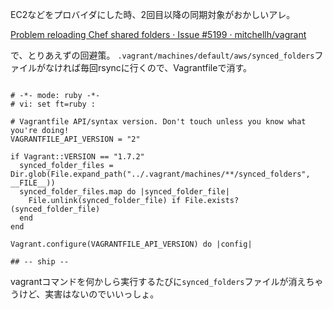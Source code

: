 
EC2などをプロバイダにした時、2回目以降の同期対象がおかしいアレ。

[Problem reloading Chef shared folders · Issue #5199 · mitchellh/vagrant](https://github.com/mitchellh/vagrant/issues/5199)


で、とりあえずの回避策。
`.vagrant/machines/default/aws/synced_folders`ファイルがなければ毎回rsyncに行くので、Vagrantfileで消す。

```Vagrantfile

# -*- mode: ruby -*-
# vi: set ft=ruby :

# Vagrantfile API/syntax version. Don't touch unless you know what you're doing!
VAGRANTFILE_API_VERSION = "2"

if Vagrant::VERSION == "1.7.2"
  synced_folder_files = Dir.glob(File.expand_path("../.vagrant/machines/**/synced_folders", __FILE__))
  synced_folder_files.map do |synced_folder_file|
    File.unlink(synced_folder_file) if File.exists?(synced_folder_file)
  end
end

Vagrant.configure(VAGRANTFILE_API_VERSION) do |config|

## -- ship --
```

vagrantコマンドを何かしら実行するたびに`synced_folders`ファイルが消えちゃうけど、実害はないのでいいっしょ。
